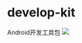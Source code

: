 # develop-kit
Android开发工具包
[![](https://jitpack.io/v/jacyayj/develop-kit.svg)](https://jitpack.io/#jacyayj/develop-kit)
